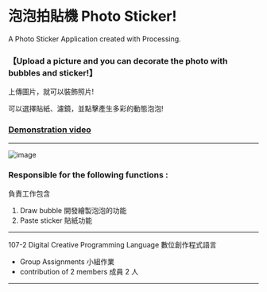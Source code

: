 # 泡泡拍貼機 Photo Sticker!

A Photo Sticker Application created with Processing.

### 【Upload a picture and you can decorate the photo with bubbles and sticker!】

上傳圖片，就可以裝飾照片!

可以選擇貼紙、濾鏡，並點擊產生多彩的動態泡泡!

### [Demonstration video](https://youtu.be/fHP3JU6b5sY)

---

![image](https://j.gifs.com/ywMJZ7.gif)

### Responsible for the following functions :

負責工作包含

1. Draw bubble 開發繪製泡泡的功能
2. Paste sticker 貼紙功能

---

107-2 Digital Creative Programming Language 數位創作程式語言

- Group Assignments 小組作業
- contribution of 2 members 成員 2 人

---
